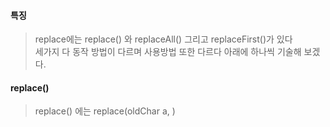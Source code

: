 #### 특징
> replace에는 replace() 와 replaceAll() 그리고 replaceFirst()가 있다  
> 세가지 다 동작 방법이 다르며 사용방법 또한 다르다 아래에 하나씩 기술해 보겠다.  

#### replace()
> replace() 에는  replace(oldChar a, )